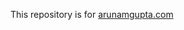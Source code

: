 <p>
This repository is for <a href="https://www.arunamgupta.com" target=_blank>arunamgupta.com</a>
</p>